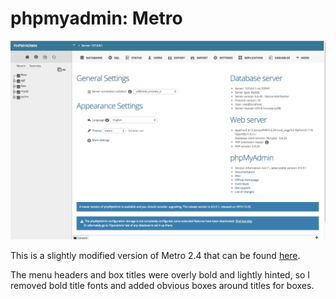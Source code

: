 # phpmyadmin: Metro

![phpmyadmin Metro Screenshot](https://raw.githubusercontent.com/techdev5521/phpmyadmin-Metro/master/screen.png "phpmyadmin Metro Screenshot")

This is a slightly modified version of Metro 2.4 that can be found [here](https://www.phpmyadmin.net/themes/).

The menu headers and box titles were overly bold and lightly hinted, so I removed bold title fonts and added obvious boxes around titles for boxes.
